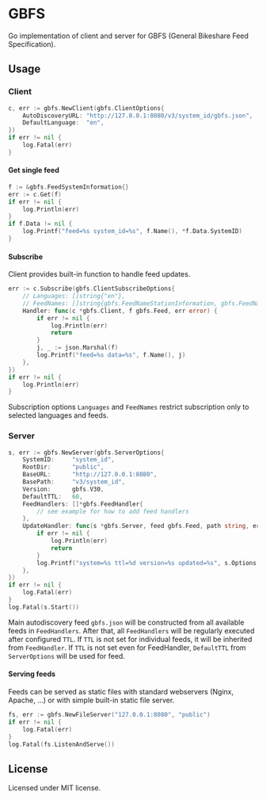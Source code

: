# GBFS

Go implementation of client and server for GBFS (General Bikeshare Feed Specification).

## Usage

### Client

```go
c, err := gbfs.NewClient(gbfs.ClientOptions{
    AutoDiscoveryURL: "http://127.0.0.1:8080/v3/system_id/gbfs.json",
    DefaultLanguage:  "en",
})
if err != nil {
    log.Fatal(err)
}
```

#### Get single feed

```go
f := &gbfs.FeedSystemInformation{}
err := c.Get(f)
if err != nil {
    log.Println(err)
}
if f.Data != nil {
    log.Printf("feed=%s system_id=%s", f.Name(), *f.Data.SystemID)
}
```

#### Subscribe

Client provides built-in function to handle feed updates.

```go
err := c.Subscribe(gbfs.ClientSubscribeOptions{
    // Languages: []string{"en"},
    // FeedNames: []string{gbfs.FeedNameStationInformation, gbfs.FeedNameFreeBikeStatus},
    Handler: func(c *gbfs.Client, f gbfs.Feed, err error) {
        if err != nil {
            log.Println(err)
            return
        }
        j, _ := json.Marshal(f)
        log.Printf("feed=%s data=%s", f.Name(), j)
    },
})
if err != nil {
    log.Println(err)
}
```

Subscription options `Languages` and `FeedNames` restrict subscription only to selected languages and feeds.

### Server

```go
s, err := gbfs.NewServer(gbfs.ServerOptions{
    SystemID:     "system_id",
    RootDir:      "public",
    BaseURL:      "http://127.0.0.1:8080",
    BasePath:     "v3/system_id",
    Version:      gbfs.V30,
    DefaultTTL:   60,
    FeedHandlers: []*gbfs.FeedHandler{
        // see example for how to add feed handlers
    },
    UpdateHandler: func(s *gbfs.Server, feed gbfs.Feed, path string, err error) {
        if err != nil {
            log.Println(err)
            return
        }
        log.Printf("system=%s ttl=%d version=%s updated=%s", s.Options.SystemID, feed.GetTTL(), feed.GetVersion(), path)
    },
})
if err != nil {
    log.Fatal(err)
}
log.Fatal(s.Start())
```

Main autodiscovery feed `gbfs.json` will be constructed from all available feeds in `FeedHandlers`. After that, all `FeedHandlers` will be regularly executed after configured `TTL`. If `TTL` is not set for individual feeds, it will be inherited from `FeedHandler`. If `TTL` is not set even for FeedHandler, `DefaultTTL` from `ServerOptions` will be used for feed.

#### Serving feeds

Feeds can be served as static files with standard webservers (Nginx, Apache, ...) or with simple built-in static file server.

```go
fs, err := gbfs.NewFileServer("127.0.0.1:8080", "public")
if err != nil {
    log.Fatal(err)
}
log.Fatal(fs.ListenAndServe())
```

## License

Licensed under MIT license.
